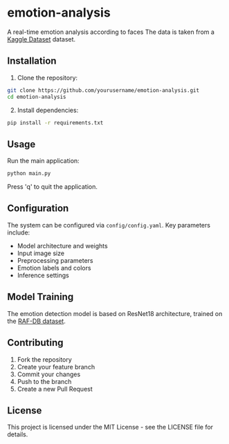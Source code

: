 # emotion-analysis
A real-time emotion analysis according to faces
The data is taken from a [Kaggle Dataset](https://www.kaggle.com/datasets/jonathanoheix/face-expression-recognition-dataset) dataset.

## Installation

1. Clone the repository:
```bash
git clone https://github.com/yourusername/emotion-analysis.git
cd emotion-analysis
```

2. Install dependencies:
```bash
pip install -r requirements.txt
```

## Usage

Run the main application:
```bash
python main.py
```

Press 'q' to quit the application.

## Configuration

The system can be configured via `config/config.yaml`. Key parameters include:
- Model architecture and weights
- Input image size
- Preprocessing parameters
- Emotion labels and colors
- Inference settings

## Model Training

The emotion detection model is based on ResNet18 architecture, trained on the [RAF-DB dataset](https://www.kaggle.com/datasets/jonathanoheix/face-expression-recognition-dataset).

## Contributing

1. Fork the repository
2. Create your feature branch
3. Commit your changes
4. Push to the branch
5. Create a new Pull Request

## License

This project is licensed under the MIT License - see the LICENSE file for details.
